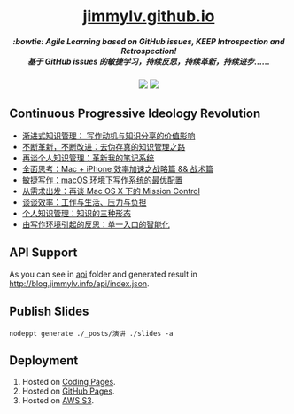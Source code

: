 <h1 align="center">
<a href="https://github.com/JimmyLv/jimmylv.github.io/issues">jimmylv.github.io</a>
<h5 align="center", style="color, #666">
:bowtie: Agile Learning based on GitHub issues, KEEP Introspection and Retrospection! 
<br>
基于 GitHub issues 的敏捷学习，持续反思，持续革新，持续进步……
</h5>
</h1>
<p align="center">
<a href="https://travis-ci.org/JimmyLv/jimmylv.github.io"><img src="https://travis-ci.org/JimmyLv/jimmylv.github.io.svg?branch=master" /></a>
<img src="https://img.shields.io/badge/license-MIT-brightgreen.svg" />
</p>

## Continuous Progressive Ideology Revolution

- [渐进式知识管理： 写作动机与知识分享的价值影响](http://blog.jimmylv.info/2016-11-19-input-and-output-of-PKM/)
- [不断革新，不断改进：去伪存真的知识管理之路](http://blog.jimmylv.info/2016-09-16-sorting-out-knowledge-from-information/)
- [再谈个人知识管理：革新我的笔记系统](http://blog.jimmylv.info/2016-07-12-pkm-again-to-innovate-my-note-system/)
- [全面思考：Mac + iPhone 效率加速之战略篇 && 战术篇](http://blog.jimmylv.info/2016-07-10-speed-up-mac-efficiency/)
- [敏捷写作：macOS 环境下写作系统的最优配置](http://blog.jimmylv.info/2016-06-11-write-in-mac-os-x/)
- [从需求出发：再谈 Mac OS X 下的 Mission Control](http://blog.jimmylv.info/2015-10-31-mission-control-on-mac-os-x/)
- [谈谈效率：工作与生活、压力与负担](http://blog.jimmylv.info/2015-10-30-productivity-and-pressure/)
- [个人知识管理：知识的三种形态](http://blog.jimmylv.info/2015-10-09-three-types-of-knowledge/)
- [由写作环境引起的反思：单一入口的智能化](http://blog.jimmylv.info/2015-05-12-intellectual-and-single-entrance/)

## API Support

As you can see in [api](https://github.com/JimmyLv/jimmy.lv/tree/gh-pages/api) folder and generated result in <http://blog.jimmylv.info/api/index.json>.

## Publish Slides

```
nodeppt generate ./_posts/演讲 ./slides -a
```

## Deployment

1. Hosted on [Coding Pages](http://blog.jimmylv.info/).
2. Hosted on [GitHub Pages](http://jimmylv.github.io/).
3. Hosted on [AWS S3](http://blog.jimmylv.info.s3-website-ap-southeast-1.amazonaws.com/).